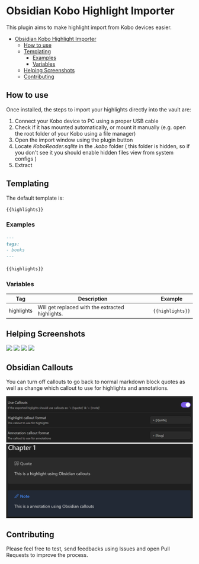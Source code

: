# Obsidian Kobo Highlight Importer

This plugin aims to make highlight import from Kobo devices easier.

- [Obsidian Kobo Highlight Importer](#obsidian-kobo-highlight-importer)
  - [How to use](#how-to-use)
  - [Templating](#templating)
    - [Examples](#examples)
    - [Variables](#variables)
  - [Helping Screenshots](#helping-screenshots)
  - [Contributing](#contributing)

## How to use

Once installed, the steps to import your highlights directly into the vault are:

1. Connect your Kobo device to PC using a proper USB cable
2. Check if it has mounted automatically, or mount it manually (e.g. open the root folder of your Kobo using a file manager)
3. Open the import window using the plugin button
4. Locate _KoboReader.sqlite_ in the _.kobo_ folder ( this folder is hidden, so if you don't see it you should enable hidden files view from system configs )
5. Extract

## Templating

The default template is:

```markdown
{{highlights}}
```

### Examples

```markdown
---
tags:
- books
---

{{highlights}}
```
### Variables

| Tag        | Description                                      | Example          |
|------------|--------------------------------------------------|------------------|
| highlights | Will get replaced with the extracted highlights. | `{{highlights}}` |

## Helping Screenshots
![](./README_assets/step1.png)
![](./README_assets/step2.png)
![](./README_assets/step3.png)
![](./README_assets/step4.png)

## Obsidian Callouts
You can turn off callouts to go back to normal markdown block quotes as well as change which callout to use for highlights and annotations.

![](./README_assets/Callout_Settings.png)
![](./README_assets/Callouts.png)

## Contributing

Please feel free to test, send feedbacks using Issues and open Pull Requests to improve the process. 
